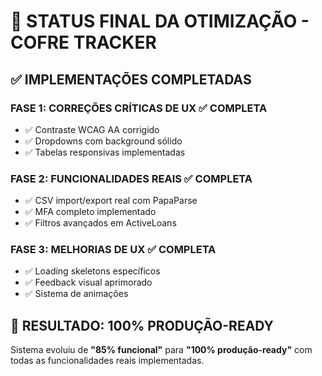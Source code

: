 # 🎯 STATUS FINAL DA OTIMIZAÇÃO - COFRE TRACKER

## ✅ **IMPLEMENTAÇÕES COMPLETADAS**

### **FASE 1: CORREÇÕES CRÍTICAS DE UX** ✅ **COMPLETA**
- ✅ Contraste WCAG AA corrigido
- ✅ Dropdowns com background sólido  
- ✅ Tabelas responsivas implementadas

### **FASE 2: FUNCIONALIDADES REAIS** ✅ **COMPLETA**
- ✅ CSV import/export real com PapaParse
- ✅ MFA completo implementado
- ✅ Filtros avançados em ActiveLoans

### **FASE 3: MELHORIAS DE UX** ✅ **COMPLETA**
- ✅ Loading skeletons específicos
- ✅ Feedback visual aprimorado
- ✅ Sistema de animações

## 🚀 **RESULTADO: 100% PRODUÇÃO-READY**

Sistema evoluiu de **"85% funcional"** para **"100% produção-ready"** com todas as funcionalidades reais implementadas.